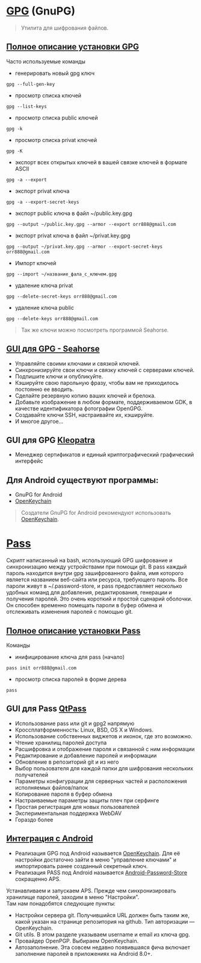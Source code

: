 # [GPG](https://gnupg.org/) (GnuPG) 

> Утилита для шифрования файлов.  

## [Полное описание установки GPG](https://habr.com/ru/articles/358182/)

Часто используемые команды

- генерировать новый gpg ключ
```
gpg --full-gen-key
```
- просмотр списка ключей
```
gpg --list-keys
```
- просмотр списка public ключей
```
gpg -k
```
- просмотр списка privat ключей
```
gpg -K
```
- экспорт всех открытых ключей в вашей связке ключей в формате ASCII
```
gpg -a --export
```
- экспорт privat ключа
```
gpg -a --export-secret-keys
```
- экспорт public ключа в файл ~/public.key.gpg
```
gpg --output ~/public.key.gpg --armor --export orr888@gmail.com
```
- экспорт privat ключа в файл ~/privat.key.gpg
```
gpg --output ~/privat.key.gpg --armor --export-secret-keys orr888@gmail.com
```
- Импорт ключей
```
gpg --import ~/название_фала_с_ключем.gpg
```
- удаление ключа privat
```
gpg --delete-secret-keys orr888@gmail.com
```
- удаление ключа public
```
gpg --delete-keys orr888@gmail.com
```

> Так же ключи можно посмотреть программой Seahorse.  

## [GUI для GPG - Seahorse](https://wiki.gnome.org/Apps/Seahorse)

- Управляйте своими ключами и связкой ключей.
- Синхронизируйте свои ключи и связку ключей с серверами ключей.
- Подпишите ключи и опубликуйте.
- Кэшируйте свою парольную фразу, чтобы вам не приходилось постоянно ее вводить.
- Сделайте резервную копию ваших ключей и брелока.
- Добавьте изображение в любом формате, поддерживаемом GDK, в качестве идентификатора фотографии OpenGPG.
- Создавайте ключи SSH, настраивайте их, кэшируйте.
- И многое другое...

## GUI для GPG [Kleopatra](https://apps.kde.org/kleopatra/) 

- Менеджер сертификатов и единый криптографический графический интерфейс 

## Для Android существуют программы: 
- GnuPG for Android
- [OpenKeychain](https://www.openkeychain.org/)

> Создатели GnuPG for Android рекомендуют использовать [OpenKeychain](https://www.openkeychain.org/).

# [Pass](https://www.passwordstore.org/) 

Cкрипт написанный на bash, использующий GPG шифрование и синхронизацию между устройствами при помощи git. В pass каждый пароль находится внутри gpg зашифрованного файла, имя которого является названием веб-сайта или ресурса, требующего пароль. Все пароли живут в ~/.password-store, и pass предоставляет несколько удобных команд для добавления, редактирования, генерации и получения паролей. Это очень короткий и простой сценарий оболочки. Он способен временно помещать пароли в буфер обмена и отслеживать изменения паролей с помощью git. 

## [Полное описание установки Pass](https://habr.com/ru/articles/479540/)

Команды  

- инифицирование ключа для pass (начало)
```
pass init orr888@gmail.com
```
- просмотр списка паролей в форме дерева
```
pass
```

## GUI для Pass [QtPass](https://qtpass.org/) 

- Использование pass или git и gpg2 напрямую
- Кроссплатформенность: Linux, BSD, OS X и Windows.
- Использование собственных виджетов и иконок, где это возможно.
- Чтение хранилищ паролей доступа
- Расшифровка и отображение пароля и связанной с ним информации
- Редактирование и добавление паролей и информации
- Обновление в репозиторий git и из него
- Выбор пользователя для каждой папки для шифрования нескольких получателей
- Параметры конфигурации для серверных частей и расположения исполняемых файлов/папок
- Копирование пароля в буфер обмена
- Настраиваемые параметры защиты плеч при серфинге
- Простая регистрация для новых пользователей
- Экспериментальная поддержка WebDAV
- Гораздо более


## [Интеграция с Android](https://habr.com/ru/articles/479540/)

- Реализация GPG под Android называется [OpenKeychain](https://www.openkeychain.org/). Для её настройки достаточно зайти в меню "управление ключами" и импортировать ранее созданный секретный ключ.  
- Реализация PASS под Android называется [Android-Password-Store](https://github.com/android-password-store/Android-Password-Store) сокращенно APS.  

Устанавливаем и запускаем APS. Прежде чем синхронизировать хранилище паролей, заходим в меню "Настройки".  
Там нам понадобятся следующие пункты:

- Настройки сервера git. Получившийся URL должен быть таким же, какой указан на странице репозитория на github. Тип авторизации — OpenKeychain.
- Git utils. В этом разделе указываем username и email из ключа gpg.
- Провайдер OpenPGP. Выбираем OpenKeychain.
- Автозаполнение. Эта совсем недавно появившаяся фича включает заполнение паролей в приложениях на Android 8.0+.

